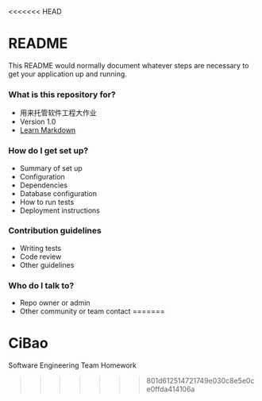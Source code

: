 <<<<<<< HEAD
# README #

This README would normally document whatever steps are necessary to get your application up and running.

### What is this repository for? ###

* 用来托管软件工程大作业
* Version 1.0
* [Learn Markdown](https://bitbucket.org/tutorials/markdowndemo)

### How do I get set up? ###

* Summary of set up
* Configuration
* Dependencies
* Database configuration
* How to run tests
* Deployment instructions

### Contribution guidelines ###

* Writing tests
* Code review
* Other guidelines

### Who do I talk to? ###

* Repo owner or admin
* Other community or team contact
=======
# CiBao
Software Engineering Team Homework
>>>>>>> 801d612514721749e030c8e5e0ce0ffda414106a
